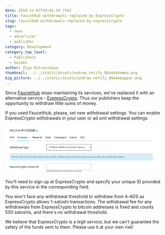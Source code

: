 ```yaml
---
date: 2019-12-07T19:01:59.776Z
title: FaucetHub withdrawals replaced by ExpressCrypto
slug: faucethub-withdrawals-replaced-by-expresscrypto
tags:
  - news
  - advertiser
  - publisher
category: Development
category_top_level:
  - Publishers
  - Guides
author: Olga Ostrovskaya
thumbnail: ../../static/assets/undraw_notify_88a4обложка.png
big_picture: ../../static/assets/undraw_notify_88a4квадрат.png
---
```

Since [FaucetHub](https://faucethub.io/) stops maintaining its services, we've replaced it with an alternative service - [ExpressCrypto](https://expresscrypto.io/). Thus our publishers keep the opportunity to withdraw little sums of money.

If you used FaucetHub, please, set new withdrawal settings. You can enable ExpressCrypto withdrawals in your user or ad unit withdrawal settings. 

![ExpressCrypto withdrawal option](../../static/assets/screenshot-4-.png "ExpressCrypto withdrawal option")

You'll need to sign up at ExpressCrypto and specify your unique ID provided by this service in the corresponding field.

You won't face any withdrawal threshold to withdraw from A-ADS as ExpressCrypto allows 1-satoshi transactions. The withdrawal fee for any withdrawals from ExpressCrypto to bitcoin addresses is fixed and counts 500 satoshis, and there's no withdrawal threshold.

We believe that ExpressCrypto is a legit service, but we can't guarantee the safety of the funds sent to them. Please use it at your own risk!